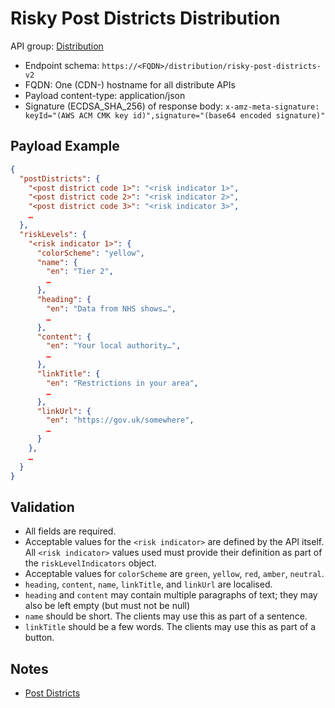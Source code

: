 # Risky Post Districts Distribution

API group: [Distribution](../guidebook.md#system-apis-and-interfaces)

- Endpoint schema: ```https://<FQDN>/distribution/risky-post-districts-v2```
- FQDN: One (CDN-) hostname for all distribute APIs
- Payload content-type: application/json
- Signature (ECDSA_SHA_256) of response body: ```x-amz-meta-signature: keyId="(AWS ACM CMK key id)",signature="(base64 encoded signature)"```

## Payload Example

```json
{
  "postDistricts": {
    "<post district code 1>": "<risk indicator 1>",
    "<post district code 2>": "<risk indicator 2>",
    "<post district code 3>": "<risk indicator 3>",
    …
  },
  "riskLevels": {
    "<risk indicator 1>": {
      "colorScheme": "yellow",
      "name": {
        "en": "Tier 2",
        …
      },
      "heading": {
        "en": "Data from NHS shows…",
        …
      },
      "content": {
        "en": "Your local authority…",
        …
      },
      "linkTitle": {
        "en": "Restrictions in your area",
        …
      },
      "linkUrl": {
        "en": "https://gov.uk/somewhere",
        …
      }
    },
    …
  }
}
```

## Validation

- All fields are required.
- Acceptable values for the `<risk indicator>` are defined by the API itself. All `<risk indicator>` values used must provide their definition as part of the `riskLevelIndicators` object.
- Acceptable values for `colorScheme` are `green`, `yellow`, `red`, `amber`, `neutral`.
- `heading`, `content`, `name`, `linkTitle`, and `linkUrl` are localised.
- `heading` and `content` may contain multiple paragraphs of text; they may also be left empty (but must not be null)
- `name` should be short. The clients may use this as part of a sentence.
- `linkTitle` should be a few words. The clients may use this as part of a button.

## Notes

- [Post Districts](https://en.wikipedia.org/wiki/List_of_postcode_districts_in_the_United_Kingdom)
